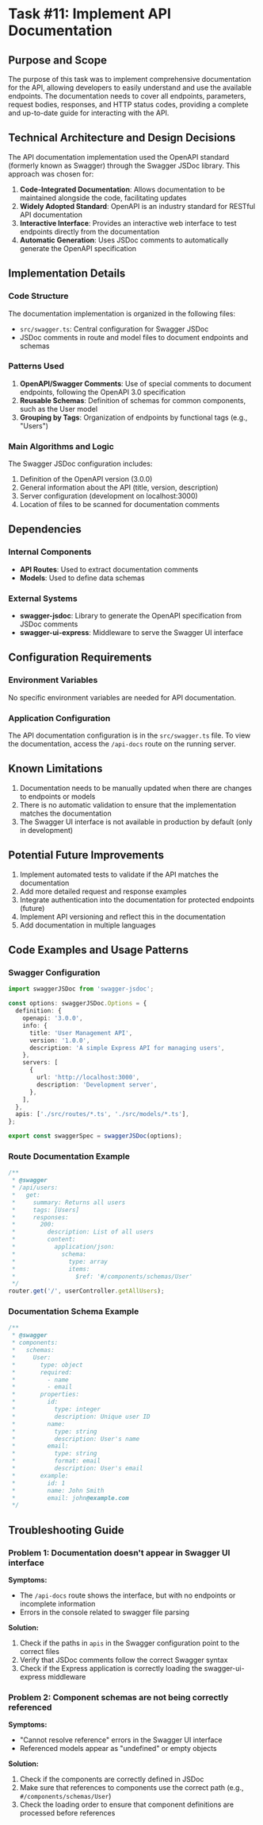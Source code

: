 # Task #11: Implement API Documentation

## Purpose and Scope
The purpose of this task was to implement comprehensive documentation for the API, allowing developers to easily understand and use the available endpoints. The documentation needs to cover all endpoints, parameters, request bodies, responses, and HTTP status codes, providing a complete and up-to-date guide for interacting with the API.

## Technical Architecture and Design Decisions
The API documentation implementation used the OpenAPI standard (formerly known as Swagger) through the Swagger JSDoc library. This approach was chosen for:

1. **Code-Integrated Documentation**: Allows documentation to be maintained alongside the code, facilitating updates
2. **Widely Adopted Standard**: OpenAPI is an industry standard for RESTful API documentation
3. **Interactive Interface**: Provides an interactive web interface to test endpoints directly from the documentation
4. **Automatic Generation**: Uses JSDoc comments to automatically generate the OpenAPI specification

## Implementation Details

### Code Structure
The documentation implementation is organized in the following files:
- `src/swagger.ts`: Central configuration for Swagger JSDoc
- JSDoc comments in route and model files to document endpoints and schemas

### Patterns Used
1. **OpenAPI/Swagger Comments**: Use of special comments to document endpoints, following the OpenAPI 3.0 specification
2. **Reusable Schemas**: Definition of schemas for common components, such as the User model
3. **Grouping by Tags**: Organization of endpoints by functional tags (e.g., "Users")

### Main Algorithms and Logic
The Swagger JSDoc configuration includes:
1. Definition of the OpenAPI version (3.0.0)
2. General information about the API (title, version, description)
3. Server configuration (development on localhost:3000)
4. Location of files to be scanned for documentation comments

## Dependencies

### Internal Components
- **API Routes**: Used to extract documentation comments
- **Models**: Used to define data schemas

### External Systems
- **swagger-jsdoc**: Library to generate the OpenAPI specification from JSDoc comments
- **swagger-ui-express**: Middleware to serve the Swagger UI interface

## Configuration Requirements

### Environment Variables
No specific environment variables are needed for API documentation.

### Application Configuration
The API documentation configuration is in the `src/swagger.ts` file. To view the documentation, access the `/api-docs` route on the running server.

## Known Limitations
1. Documentation needs to be manually updated when there are changes to endpoints or models
2. There is no automatic validation to ensure that the implementation matches the documentation
3. The Swagger UI interface is not available in production by default (only in development)

## Potential Future Improvements
1. Implement automated tests to validate if the API matches the documentation
2. Add more detailed request and response examples
3. Integrate authentication into the documentation for protected endpoints (future)
4. Implement API versioning and reflect this in the documentation
5. Add documentation in multiple languages

## Code Examples and Usage Patterns

### Swagger Configuration
```typescript
import swaggerJSDoc from 'swagger-jsdoc';

const options: swaggerJSDoc.Options = {
  definition: {
    openapi: '3.0.0',
    info: {
      title: 'User Management API',
      version: '1.0.0',
      description: 'A simple Express API for managing users',
    },
    servers: [
      {
        url: 'http://localhost:3000',
        description: 'Development server',
      },
    ],
  },
  apis: ['./src/routes/*.ts', './src/models/*.ts'],
};

export const swaggerSpec = swaggerJSDoc(options);
```

### Route Documentation Example
```typescript
/**
 * @swagger
 * /api/users:
 *   get:
 *     summary: Returns all users
 *     tags: [Users]
 *     responses:
 *       200:
 *         description: List of all users
 *         content:
 *           application/json:
 *             schema:
 *               type: array
 *               items:
 *                 $ref: '#/components/schemas/User'
 */
router.get('/', userController.getAllUsers);
```

### Documentation Schema Example
```typescript
/**
 * @swagger
 * components:
 *   schemas:
 *     User:
 *       type: object
 *       required:
 *         - name
 *         - email
 *       properties:
 *         id:
 *           type: integer
 *           description: Unique user ID
 *         name:
 *           type: string
 *           description: User's name
 *         email:
 *           type: string
 *           format: email
 *           description: User's email
 *       example:
 *         id: 1
 *         name: John Smith
 *         email: john@example.com
 */
```

## Troubleshooting Guide

### Problem 1: Documentation doesn't appear in Swagger UI interface
**Symptoms:**
- The `/api-docs` route shows the interface, but with no endpoints or incomplete information
- Errors in the console related to swagger file parsing

**Solution:**
1. Check if the paths in `apis` in the Swagger configuration point to the correct files
2. Verify that JSDoc comments follow the correct Swagger syntax
3. Check if the Express application is correctly loading the swagger-ui-express middleware

### Problem 2: Component schemas are not being correctly referenced
**Symptoms:**
- "Cannot resolve reference" errors in the Swagger UI interface
- Referenced models appear as "undefined" or empty objects

**Solution:**
1. Check if the components are correctly defined in JSDoc
2. Make sure that references to components use the correct path (e.g., `#/components/schemas/User`)
3. Check the loading order to ensure that component definitions are processed before references